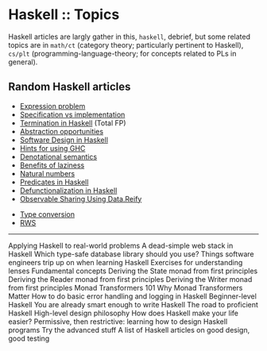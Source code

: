 # Haskell :: Topics

Haskell articles are largly gather in this, `haskell`, debrief, but some related topics are in `math/ct` (category theory; particularly pertinent to Haskell), `cs/plt` (programming-language-theory; for concepts related to PLs in general).

## Random Haskell articles

- [Expression problem](./expression-problem.md)
- [Specification vs implementation](./specification-vs-implementation.md)
- [Termination in Haskell](./termination-in-haskell.md) (Total FP)
- [Abstraction opportunities](./abstraction-opportunities.md)
- [Software Design in Haskell](./software-design.md)
- [Hints for using GHC](./hints-for-using-ghc.md)
- [Denotational semantics](./denotational-semantics-wikibook.md)
- [Benefits of laziness](./benefits-of-laziness.md)
- [Natural numbers](./natural-numbers.md)
- [Predicates in Haskell](./predicates-in-haskell.md)
- [Defunctionalization in Haskell](./defunctionalization-in-haskell.md)
- [Observable Sharing Using Data.Reify](./observable-sharing.md)
+ [Type conversion](./type-conversion/README.md)
+ [RWS](./rws/README.md)



---

Applying Haskell to real-world problems
A dead-simple web stack in Haskell
Which type-safe database library should you use?
Things software engineers trip up on when learning Haskell
Exercises for understanding lenses
Fundamental concepts
Deriving the State monad from first principles
Deriving the Reader monad from first principles
Deriving the Writer monad from first principles
Monad Transformers 101
Why Monad Transformers Matter
How to do basic error handling and logging in Haskell
Beginner-level Haskell
You are already smart enough to write Haskell
The road to proficient Haskell
High-level design philosophy
How does Haskell make your life easier?
Permissive, then restrictive: learning how to design Haskell programs
Try the advanced stuff
A list of Haskell articles on good design, good testing
